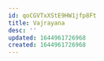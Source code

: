 ```yaml
---
id: qoCGVTxXStE9HW1jfp8Ft
title: Vajrayana
desc: ''
updated: 1644961726968
created: 1644961726968
---
```



